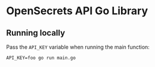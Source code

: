 # OpenSecrets API Go Library

## Running locally

Pass the `API_KEY` variable when running the main function:

`API_KEY=foo go run main.go`